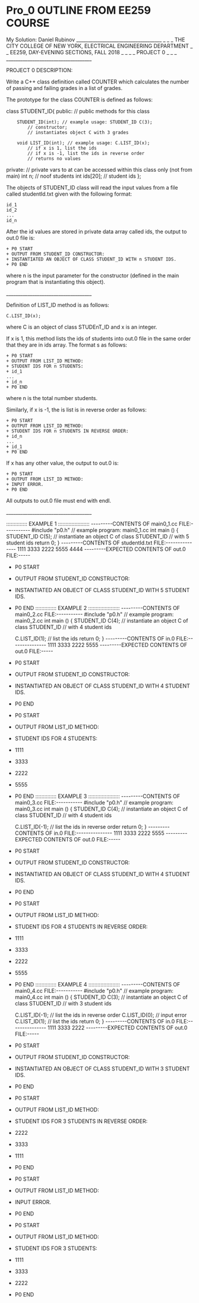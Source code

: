 # Pro_0 OUTLINE FROM EE259 COURSE
My Solution: Daniel Rubinov
\_\_\_\_\_\_\_\_\_\_\_\_\_\_\_\_\_\_\_\_\_\_\_\_\_\_\_\_\_\_\_\_\_\_\_\_
\_                                                                    \_
\_   THE CITY COLLEGE OF NEW YORK, ELECTRICAL ENGINEERING DEPARTMENT  \_
\_                EE259, DAY-EVENING SECTIONS, FALL 2018              \_
\_                                                                    \_
\_                              PROJECT 0                             \_
\_                                                                    \_
\_\_\_\_\_\_\_\_\_\_\_\_\_\_\_\_\_\_\_\_\_\_\_\_\_\_\_\_\_\_\_\_\_\_\_\_

PROJECT 0 DESCRIPTION:

Write a C++ class definition called COUNTER which calculates the 
number of passing and failing grades in a list of grades. 

The prototype for the  class COUNTER is defined as follows:

  class STUDENT_ID{
   public:      // public methods for this class

        STUDENT_ID(int); // example usage: STUDENT_ID C(3);
			// constructor;
			// instantiates object C with 3 grades

        void LIST_ID(int); // example usage: C.LIST_ID(x);
			// if x is 1, list the ids
			// if x is -1, list the ids in reverse order
			// returns no values

   private: // private vars to at can be accessed within this class only (not from main)
        int n;  // noof students
	int ids[20]; // student ids
   };

The objects of STUDENT_ID class will read the input values from a file called
studentId.txt given with the following format:

	id_1
	id_2
	...
	id_n

After the id values are stored in private data array called ids, the output 
to out.0 file is:

	+ P0 START 
	+ OUTPUT FROM STUDENT_ID CONSTRUCTOR:
	+ INSTANTIATED AN OBJECT OF CLASS STUDENT_ID WITH n STUDENT IDS.
	+ P0 END

where n is the input parameter for the constructor (defined in the main
program that is instantiating this object).

\_\_\_\_\_\_\_\_\_\_\_\_\_\_\_\_\_\_\_\_\_\_\_\_\_\_\_\_\_\_\_\_\_\_\_\_

Definition of LIST_ID method is as follows:

	C.LIST_ID(x);

where C is an object of class STUDEnT_ID and x is an integer. 

If x is 1, this method lists the ids of students into out.0 file 
in the same order that they are in ids array. The format s as follows:

	+ P0 START 
	+ OUTPUT FROM LIST_ID METHOD:
	+ STUDENT IDS FOR n STUDENTS:
	+ id_1	
	...
	+ id_n	
	+ P0 END

where n is the total number students.

Similarly, if x is -1, the is list is in reverse order as follows:

	+ P0 START 
	+ OUTPUT FROM LIST_ID METHOD:
	+ STUDENT IDS FOR n STUDENTS IN REVERSE ORDER:
	+ id_n	
	...
	+ id_1	
	+ P0 END

If x has any other value, the output to out.0 is:

	+ P0 START 
	+ OUTPUT FROM LIST_ID METHOD:
	+ INPUT ERROR.
	+ P0 END

All outputs to out.0 file must end with endl.

\_\_\_\_\_\_\_\_\_\_\_\_\_\_\_\_\_\_\_\_\_\_\_\_\_\_\_\_\_\_\_\_\_\_\_\_

:::::::::::::: EXAMPLE 1 ::::::::::::::::::::: 
---------CONTENTS OF main0_1.cc FILE:-----------
#include "p0.h"
// example program: main0_1.cc
int main ()
{
        STUDENT_ID C(5); // instantiate an object C of class STUDENT_ID
			// with 5 student ids
	return 0;
}
---------CONTENTS OF studentId.txt FILE:---------------
1111
3333
2222
5555
4444
---------EXPECTED CONTENTS OF out.0 FILE:-----
+ P0 START 
+ OUTPUT FROM STUDENT_ID CONSTRUCTOR:
+ INSTANTIATED AN OBJECT OF CLASS STUDENT_ID WITH 5 STUDENT IDS.
+ P0 END
:::::::::::::: EXAMPLE 2 ::::::::::::::::::::: 
---------CONTENTS OF main0_2.cc FILE:-----------
#include "p0.h"
// example program: main0_2.cc
int main ()
{
        STUDENT_ID C(4); // instantiate an object C of class STUDENT_ID
			// with 4 student ids

	C.LIST_ID(1);	// list the ids
	return 0;
}
---------CONTENTS OF in.0 FILE:---------------
1111
3333
2222
5555
---------EXPECTED CONTENTS OF out.0 FILE:-----
+ P0 START 
+ OUTPUT FROM STUDENT_ID CONSTRUCTOR:
+ INSTANTIATED AN OBJECT OF CLASS STUDENT_ID WITH 4 STUDENT IDS.
+ P0 END
+ P0 START 
+ OUTPUT FROM LIST_ID METHOD:
+ STUDENT IDS FOR 4 STUDENTS:
+ 1111
+ 3333
+ 2222
+ 5555
+ P0 END
:::::::::::::: EXAMPLE 3 ::::::::::::::::::::: 
---------CONTENTS OF main0_3.cc FILE:-----------
#include "p0.h"
// example program: main0_3.cc
int main ()
{
        STUDENT_ID C(4); // instantiate an object C of class STUDENT_ID
			// with 4 student ids

	C.LIST_ID(-1);	// list the ids in reverse order
	return 0;
}
---------CONTENTS OF in.0 FILE:---------------
1111
3333
2222
5555
---------EXPECTED CONTENTS OF out.0 FILE:-----
+ P0 START 
+ OUTPUT FROM STUDENT_ID CONSTRUCTOR:
+ INSTANTIATED AN OBJECT OF CLASS STUDENT_ID WITH 4 STUDENT IDS.
+ P0 END
+ P0 START 
+ OUTPUT FROM LIST_ID METHOD:
+ STUDENT IDS FOR 4 STUDENTS IN REVERSE ORDER:
+ 1111
+ 3333
+ 2222
+ 5555
+ P0 END
:::::::::::::: EXAMPLE 4 ::::::::::::::::::::: 
---------CONTENTS OF main0_4.cc FILE:-----------
#include "p0.h"
// example program: main0_4.cc
int main ()
{
        STUDENT_ID C(3); // instantiate an object C of class STUDENT_ID
			// with 3 student ids

	C.LIST_ID(-1);	// list the ids in reverse order
	C.LIST_ID(0);	// input error
	C.LIST_ID(1);	// list the ids 
	return 0;
}
---------CONTENTS OF in.0 FILE:---------------
1111
3333
2222
---------EXPECTED CONTENTS OF out.0 FILE:-----
+ P0 START 
+ OUTPUT FROM STUDENT_ID CONSTRUCTOR:
+ INSTANTIATED AN OBJECT OF CLASS STUDENT_ID WITH 3 STUDENT IDS.
+ P0 END
+ P0 START 
+ OUTPUT FROM LIST_ID METHOD:
+ STUDENT IDS FOR 3 STUDENTS IN REVERSE ORDER:
+ 2222
+ 3333
+ 1111
+ P0 END
+ P0 START 
+ OUTPUT FROM LIST_ID METHOD:
+ INPUT ERROR.
+ P0 END
+ P0 START 
+ OUTPUT FROM LIST_ID METHOD:
+ STUDENT IDS FOR 3 STUDENTS:
+ 1111
+ 3333
+ 2222
+ P0 END
